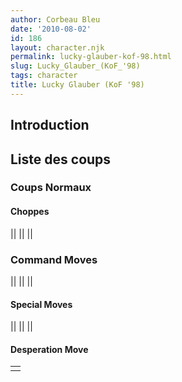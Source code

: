 ```yaml
---
author: Corbeau Bleu
date: '2010-08-02'
id: 186
layout: character.njk
permalink: lucky-glauber-kof-98.html
slug: Lucky_Glauber_(KoF_'98)
tags: character
title: Lucky Glauber (KoF '98)
---
```


## Introduction

## Liste des coups

### Coups Normaux

#### Choppes

||
||
||

### Command Moves

||
||
||

#### Special Moves

||
||
||

#### Desperation Move

|     |
|-----|
|     |
